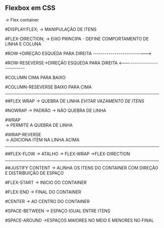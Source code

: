 ## Flexbox em CSS 

-> Flex container 

#DISPLAY:FLEX; 
-> MANIPULAÇÃO DE ITENS

#FLEX-DIRECTION; 
-> EIXO PRINCIPA - DEFINE COMPORTAMENTO DE LINHA E COLUNA 

#ROW->DIREÇÃO 
  ESQUEDA PARA DIREITA 
  --------------------------->

#ROW-RESEVERSE->DIREÇÃO 
  ESQUEDA PARA DIREITA 
  <---------------------------

#COLUMN
  CIMA PARA BAIXO

#COLUMN-RESEVERSE 
  BAIXO PARA CIMA 

________________________________________________________________________

##FLEX WRAP 
-> QUEBRA DE LINHA 
*EVITAR VAZAMENTO DE ITENS* 

#NOWRAP -> PADRÃO 
-> NÃO QUEBRA DE LINHA 
 
#WRAP   
-> PERMITE A QUEBRA DE LINHA 
 
#WRAP-REVERSE  
-> ADICIONA ITEM NA LINHA ACIMA 

________________________________________________________________________

##FLEX-FLOW 
-> ATALHO 
	-> FLEX-WRAP
	->FLEX-DIRECTION 

________________________________________________________________________

##JUSTIFY CONTENT 
 -> ALINHA OS ITENS DO CONTAINER COM DIREÇÃO E DISTRIBUIÇÃO DE ESPAÇO 

#FLEX-START 
-> INICIO DO CONTAINER 

#FLEX-END 
-> FINAL DO CONTAINER 

#CENTER 
-> AO CENTRO DO CONTAINER

#SPACE-BETWEEN 
-> ESPAÇO IGUAL ENTRE ITENS

#SPACE-AROUND 
->ESPAÇOS MAIORES NO MEIO E MENORES NO FINAL  
 
 




